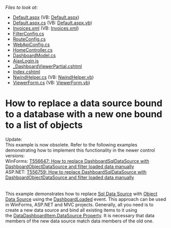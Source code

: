 <!-- default file list -->
*Files to look at*:

* [Default.aspx](./CS/AspProject/Default.aspx) (VB: [Default.aspx](./VB/AspProject/Default.aspx))
* [Default.aspx.cs](./CS/AspProject/Default.aspx.cs) (VB: [Default.aspx.vb](./VB/AspProject/Default.aspx.vb))
* [Invoices.xml](./CS/Invoices.xml) (VB: [Invoices.xml](./VB/Invoices.xml))
* [FilterConfig.cs](./CS/MvcProject/App_Start/FilterConfig.cs)
* [RouteConfig.cs](./CS/MvcProject/App_Start/RouteConfig.cs)
* [WebApiConfig.cs](./CS/MvcProject/App_Start/WebApiConfig.cs)
* [HomeController.cs](./CS/MvcProject/Controllers/HomeController.cs)
* [DashboardModel.cs](./CS/MvcProject/Models/DashboardModel.cs)
* [AjaxLogin.js](./CS/MvcProject/Scripts/AjaxLogin.js)
* [_DashboardViewerPartial.cshtml](./CS/MvcProject/Views/Home/_DashboardViewerPartial.cshtml)
* [Index.cshtml](./CS/MvcProject/Views/Home/Index.cshtml)
* [NwindHelper.cs](./CS/NwindDataAdapter/NwindHelper.cs) (VB: [NwindHelper.vb](./VB/NwindDataAdapter/NwindHelper.vb))
* [ViewerForm.cs](./CS/WinFormsProject/ViewerForm.cs) (VB: [ViewerForm.vb](./VB/WinFormsProject/ViewerForm.vb))
<!-- default file list end -->
# How to replace a data source bound to a database with a new one bound to a list of objects


<p>Update:<br>This example is now obsolete. Refer to the following examples demonstrating how to implement this functionality in the newer control versions:<br>WinForms: <a href="https://www.devexpress.com/Support/Center/p/T556647">T556647: How to replace DashboardSqlDataSource with DashboardObjectDataSource and filter loaded data manually</a><br>ASP.NET: <a href="https://www.devexpress.com/Support/Center/p/T556759">T556759: How to replace DashboardSqlDataSource with DashboardObjectDataSource and filter loaded data manually</a><br><br><br>This example demonstrates how to replace <a href="https://documentation.devexpress.com/Dashboard/clsDevExpressDashboardCommonDashboardSqlDataSourcetopic.aspx">Sql Data Source</a> with <a href="https://documentation.devexpress.com/Dashboard/clsDevExpressDashboardCommonDashboardObjectDataSourcetopic.aspx">Object Data Source</a> using the <a href="https://documentation.devexpress.com/#Dashboard/DevExpressDashboardWinDashboardViewer_DashboardLoadedtopic">DashboardLoaded</a> event. This approach can be used in WinForms, ASP.NET and MVC projects. Generally, all you need is to create a new data source and bind all existing items to it using the <a href="https://documentation.devexpress.com/#Dashboard/DevExpressDashboardCommonDataDashboardItem_DataSourcetopic">DataDashboardItem.DataSource Property</a>. It is necessary that data members of the new data source match data members of the old one.</p>

<br/>


